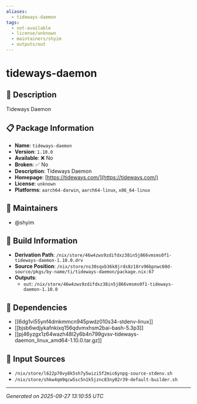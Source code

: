 ```yaml
---
aliases:
  - tideways-daemon
tags:
  - not-available
  - license/unknown
  - maintainers/shyim
  - outputs/out
---
```


# tideways-daemon

## 📝 Description

Tideways Daemon

## 📋 Package Information

- **Name**: `tideways-daemon`
- **Version**: `1.10.0`
- **Available**: ❌ No
- **Broken**: ✅ No
- **Description**: Tideways Daemon
- **Homepage**: [https://tideways.com/](https://tideways.com/)
- **License**: `unknown`
- **Platforms**: `aarch64-darwin`, `aarch64-linux`, `x86_64-linux`
## 👥 Maintainers

- @shyim


## 🔧 Build Information

- **Derivation Path**: `/nix/store/46w4zws9zdifdxz38in5j866vmsms0f1-tideways-daemon-1.10.0.drv`
- **Source Position**: `/nix/store/ns30sqxb36k8jrds8z18rv96bpnwc60d-source/pkgs/by-name/ti/tideways-daemon/package.nix:67`
- **Outputs**:
  - `out`:  `/nix/store/46w4zws9zdifdxz38in5j866vmsms0f1-tideways-daemon-1.10.0`

## 🔗 Dependencies

- [[6dg1vi55ynf4dmkmmcn945pwdz010s34-stdenv-linux]]
- [[bjsb6wdjykafnkixq156qdvmxhsm2bai-bash-5.3p3]]
- [[pj46yzgx1z64wazh48l2y6b4n799gvsv-tideways-daemon_linux_amd64-1.10.0.tar.gz]]

## 📁 Input Sources

- `/nix/store/l622p70vy8k5sh7y5wizi5f2mic6ynpg-source-stdenv.sh`
- `/nix/store/shkw4qm9qcw5sc5n1k5jznc83ny02r39-default-builder.sh`

---
*Generated on 2025-09-27 13:10:55 UTC*
